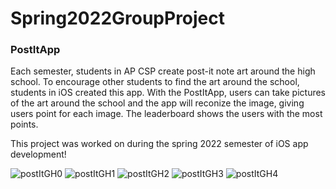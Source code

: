 # Spring2022GroupProject
### PostItApp
 
Each semester, students in AP CSP create post-it note art around the high school. To encourage other students to find the art around the school, students in iOS created this app. With the PostItApp, users can take pictures of the art around the school and the app will reconize the image, giving users point for each image. The leaderboard shows the users with the most points. 

This project was worked on during the spring 2022 semester of iOS app development!

 ![postItGH0](https://user-images.githubusercontent.com/94394689/171934710-6798b13f-9fcd-4c9d-8393-e10cb64a84bf.png)
![postItGH1](https://user-images.githubusercontent.com/94394689/171934733-2744c27c-b307-4889-bb62-e0adbb3e9782.png)
![postItGH2](https://user-images.githubusercontent.com/94394689/171934742-97ea906b-3c68-4233-a764-35b8e68a372e.png)
![postItGH3](https://user-images.githubusercontent.com/94394689/171934812-8e59a7ef-be17-4b7f-9e61-7886a0b88b12.png)
![postItGH4](https://user-images.githubusercontent.com/94394689/171934821-4d56b3db-a7fc-4d6c-af07-3099973587fc.png)

